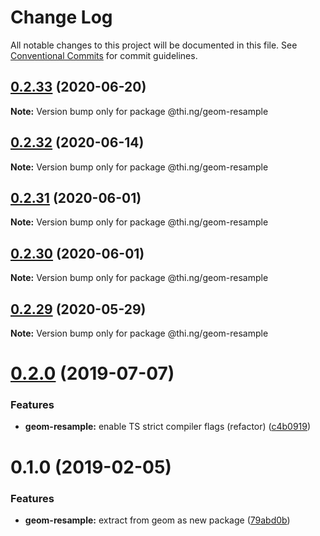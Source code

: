 # Change Log

All notable changes to this project will be documented in this file.
See [Conventional Commits](https://conventionalcommits.org) for commit guidelines.

## [0.2.33](https://github.com/thi-ng/umbrella/compare/@thi.ng/geom-resample@0.2.32...@thi.ng/geom-resample@0.2.33) (2020-06-20)

**Note:** Version bump only for package @thi.ng/geom-resample





## [0.2.32](https://github.com/thi-ng/umbrella/compare/@thi.ng/geom-resample@0.2.31...@thi.ng/geom-resample@0.2.32) (2020-06-14)

**Note:** Version bump only for package @thi.ng/geom-resample





## [0.2.31](https://github.com/thi-ng/umbrella/compare/@thi.ng/geom-resample@0.2.30...@thi.ng/geom-resample@0.2.31) (2020-06-01)

**Note:** Version bump only for package @thi.ng/geom-resample





## [0.2.30](https://github.com/thi-ng/umbrella/compare/@thi.ng/geom-resample@0.2.29...@thi.ng/geom-resample@0.2.30) (2020-06-01)

**Note:** Version bump only for package @thi.ng/geom-resample





## [0.2.29](https://github.com/thi-ng/umbrella/compare/@thi.ng/geom-resample@0.2.28...@thi.ng/geom-resample@0.2.29) (2020-05-29)

**Note:** Version bump only for package @thi.ng/geom-resample





# [0.2.0](https://github.com/thi-ng/umbrella/compare/@thi.ng/geom-resample@0.1.17...@thi.ng/geom-resample@0.2.0) (2019-07-07)

### Features

* **geom-resample:** enable TS strict compiler flags (refactor) ([c4b0919](https://github.com/thi-ng/umbrella/commit/c4b0919))

# 0.1.0 (2019-02-05)

### Features

* **geom-resample:** extract from geom as new package ([79abd0b](https://github.com/thi-ng/umbrella/commit/79abd0b))
